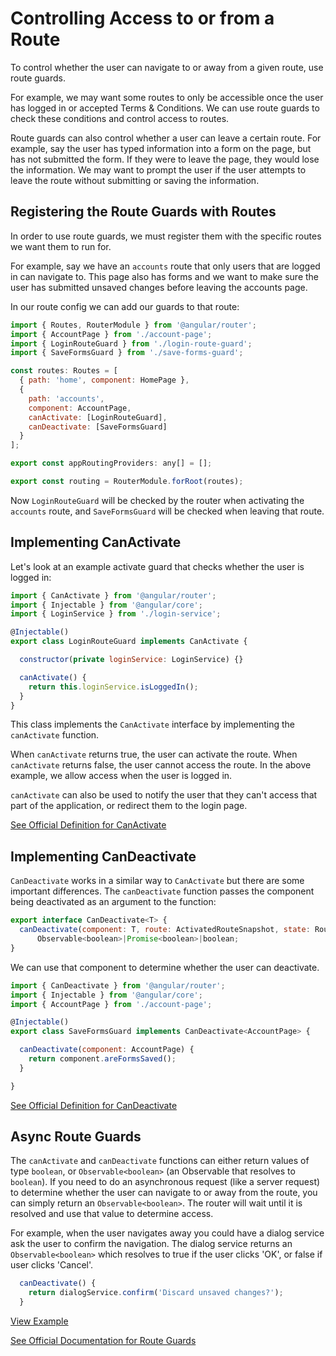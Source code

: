 # Controlling Access to or from a Route

To control whether the user can navigate to or away from a given route, use route guards.

For example, we may want some routes to only be accessible once the user has logged in or accepted Terms & Conditions. We can use route guards to check these conditions and control access to routes.

Route guards can also control whether a user can leave a certain route. For example, say the user has typed information into a form on the page, but has not submitted the form. If they were to leave the page, they would lose the information. We may want to prompt the user if the user attempts to leave the route without submitting or saving the information.

## Registering the Route Guards with Routes

In order to use route guards, we must register them with the specific routes we want them to run for.

For example, say we have an `accounts` route that only users that are logged in can navigate to. This page also has forms and we want to make sure the user has submitted unsaved changes before leaving the accounts page.

In our route config we can add our guards to that route:

```javascript
import { Routes, RouterModule } from '@angular/router';
import { AccountPage } from './account-page';
import { LoginRouteGuard } from './login-route-guard';
import { SaveFormsGuard } from './save-forms-guard';

const routes: Routes = [
  { path: 'home', component: HomePage },
  {
    path: 'accounts',
    component: AccountPage,
    canActivate: [LoginRouteGuard],
    canDeactivate: [SaveFormsGuard]
  }
];

export const appRoutingProviders: any[] = [];

export const routing = RouterModule.forRoot(routes);
```

Now `LoginRouteGuard` will be checked by the router when activating the `accounts` route, and `SaveFormsGuard` will be checked when leaving that route.

## Implementing CanActivate

Let's look at an example activate guard that checks whether the user is logged in:

```javascript
import { CanActivate } from '@angular/router';
import { Injectable } from '@angular/core';
import { LoginService } from './login-service';

@Injectable()
export class LoginRouteGuard implements CanActivate {

  constructor(private loginService: LoginService) {}

  canActivate() {
    return this.loginService.isLoggedIn();
  }
}
```

This class implements the `CanActivate` interface by implementing the `canActivate` function.

When `canActivate` returns true, the user can activate the route. When `canActivate` returns false, the user cannot access the route. In the above example, we allow access when the user is logged in.

`canActivate` can also be used to notify the user that they can't access that part of the application, or redirect them to the login page.

[See Official Definition for CanActivate](https://angular.io/docs/ts/latest/api/router/index/CanActivate-interface.html)

## Implementing CanDeactivate

`CanDeactivate` works in a similar way to `CanActivate` but there are some important differences. The `canDeactivate` function passes the component being deactivated as an argument to the function:

```javascript
export interface CanDeactivate<T> {
  canDeactivate(component: T, route: ActivatedRouteSnapshot, state: RouterStateSnapshot):
      Observable<boolean>|Promise<boolean>|boolean;
}
```

We can use that component to determine whether the user can deactivate.

```javascript
import { CanDeactivate } from '@angular/router';
import { Injectable } from '@angular/core';
import { AccountPage } from './account-page';

@Injectable()
export class SaveFormsGuard implements CanDeactivate<AccountPage> {

  canDeactivate(component: AccountPage) {
    return component.areFormsSaved();
  }

}
```

[See Official Definition for CanDeactivate](https://angular.io/docs/ts/latest/api/router/index/CanDeactivate-interface.html)

## Async Route Guards

The `canActivate` and `canDeactivate` functions can either return values of type `boolean`, or `Observable<boolean>` \(an Observable that resolves to `boolean`\). If you need to do an asynchronous request \(like a server request\) to determine whether the user can navigate to or away from the route, you can simply return an `Observable<boolean>`. The router will wait until it is resolved and use that value to determine access.

For example, when the user navigates away you could have a dialog service ask the user to confirm the navigation. The dialog service returns an `Observable<boolean>` which resolves to true if the user clicks 'OK', or false if user clicks 'Cancel'.

```javascript
  canDeactivate() {
    return dialogService.confirm('Discard unsaved changes?');
  }
```

[View Example](http://plnkr.co/edit/sRNxfXsbcWnPU818aZsu?p=preview)

[See Official Documentation for Route Guards](https://angular.io/docs/ts/latest/guide/router.html#!#guards)

